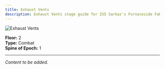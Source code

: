 ```yaml
---
title: Exhaust Vents
description: Exhaust Vents stage guide for IS5 Sarkaz's Furnaceside Fables
---
```


<img src="/stages/exhaust-vents.png" alt="Exhaust Vents" />

**Floor:** 2  
**Type:** Combat  
**Spine of Epoch:** 1  

---

*Content to be added.*
